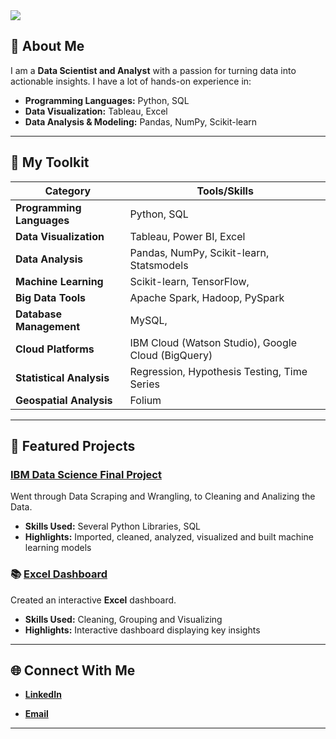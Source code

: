 <div href="https://git.io/typing-svg"/div>
    <img src="https://readme-typing-svg.herokuapp.com/?lines=Hello+there!+👋;This+is+my+profile+:)&center=true&size=30">



## 🌟 About Me

I am a **Data Scientist and Analyst** with a passion for turning data into actionable insights. I have a lot of hands-on experience in:

- **Programming Languages:** Python, SQL
- **Data Visualization:** Tableau, Excel
- **Data Analysis & Modeling:** Pandas, NumPy, Scikit-learn

---

## 🔧 My Toolkit

| Category                     | Tools/Skills                                       |
|------------------------------|----------------------------------------------------|
| **Programming Languages**    | Python, SQL                                        |
| **Data Visualization**       | Tableau, Power BI, Excel                           |
| **Data Analysis**            | Pandas, NumPy, Scikit-learn, Statsmodels           |
| **Machine Learning**         | Scikit-learn, TensorFlow,                          |
| **Big Data Tools**           | Apache Spark, Hadoop, PySpark                      |
| **Database Management**      | MySQL,                                             |
| **Cloud Platforms**          | IBM Cloud (Watson Studio), Google Cloud (BigQuery) |
| **Statistical Analysis**     | Regression, Hypothesis Testing, Time Series        |
| **Geospatial Analysis**      | Folium                                             |

---

## 🚀 Featured Projects

### [IBM Data Science Final Project](https://github.com/Teifoon/IBMDataScienceProfessionalCertificate)
Went through Data Scraping and Wrangling, to Cleaning and Analizing the Data. 

- **Skills Used:** Several Python Libraries, SQL
- **Highlights:** Imported, cleaned, analyzed, visualized and built machine learning models 
  
### 📚 [Excel Dashboard](https://github.com/Teifoon/BikeSalesDashboardExcel)
Created an interactive **Excel** dashboard. 

- **Skills Used:** Cleaning, Grouping and Visualizing
- **Highlights:** Interactive dashboard displaying key insights

---

## 🌐 Connect With Me

- **[LinkedIn](https://linkedin.com/in/timothiemann)**

- **[Email](mailto:timo.thiemann@gmail.com)**


---
